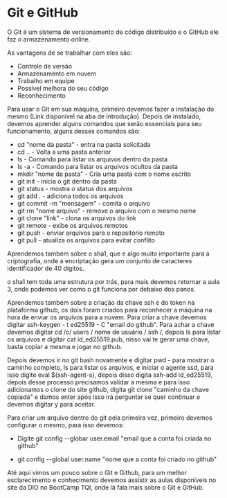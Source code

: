 # Git e GitHub

O Git é um sistema de versionamento de código distribuído e o GitHub ele faz o armazenamento online.

As vantagens de se trabalhar com eles são:

-  Controle de versão
- Armazenamento em nuvem 
- Trabalho em equipe 
- Possível melhora do seu código
- Reconhecimento

Para usar o Git em sua máquina, primeiro devemos fazer a instalação do mesmo (Link disponível na aba de introdução). Depois de instalado, devemos aprender alguns comandos que serão essenciais para seu funcionamento, alguns desses comandos são:

- cd "nome da pasta" - entra na pasta solicitada
- cd .. - Volta a uma pasta anterior 
- ls - Comando para listar os arquivos dentro da pasta
- ls -a - Comando para listar os arquivos ocultos da pasta
- mkdir "nome da pasta" - Cria uma pasta com o nome escrito
- git init - inicia o git dentro da pasta 
- git status - mostra o status dos arquivos 
- git add . - adiciona todos os arquivos
- git commit -m "mensagem" - comita o arquivo
- git rm "nome arquivo" - remove o arquivo com o mesmo nome 
- git clone "link" - clona os arquivos do link 
- git remote - exibe os arquivos remotos 
- git push - enviar arquivos para o repositório remoto 
- git pull - atualiza os arquivos para evitar conflito

Aprendemos também sobre o sha1, que é algo muito importante para a criptografia, onde a encriptação gera um conjunto de caracteres identificador de 40 dígitos.

o  sha1 tem toda uma estrutura por trás, para mais devemos retornar a aula 3, onde podemos ver como o git funciona por debaixo dos panos.

Aprendemos também sobre a criação da chave ssh e do token na plataforma github, os dois foram criados para reconhecer a máquina na hora de enviar os arquivos para a nuvem. Para criar a chave devemos digitar ssh-keygen - t ed25519 - C "email do github". Para achar a chave devemos digitar cd /c/ users / nome de usuário / ssh /, depois ls para listar os arquivos e digitar cat id_ed25519.pub, nisso vai te gerar uma chave, basta copiar a mesma e jogar no github.

Depois devemos ir no git bash novamente e digitar pwd - para mostrar o caminho completo, ls para listar os arquivos, e iniciar o agente ssd, para isso digite eval $(ssh-agent-s), depois disso digita ssh-add id_ed25519, depois desse processo precisamos validar a mesma e para isso adicionamos o clone do site github, digita  git clone "caminho da chave copiada" e damos enter após isso irá perguntar se quer continuar e devemos digitar y para aceitar.

Para criar um arquivo dentro do git pela primeira vez, primeiro devemos configurar o mesmo, para isso devemos:

- Digite git config --globar user.email "email que a conta foi criada no github"

- git config --global user.name "nome que a conta foi criado no github"

Até aqui vimos um pouco sobre o Git e Github, para um melhor esclarecimento e conhecimento devemos assistir as aulas disponíveis no site da DIO no BootCamp TQI, onde lá fala mais sobre o Git e GitHub.





